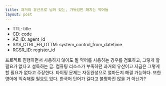 ```yaml
---
title: 과거의 유산으로 남아 있는, 가독성만 해치는 약어들
layout: post
---
```


- TTL: title
- CD: code
- AZ_ID: agent_id
- SYS_CTRL_FR_DTTM: system_control_from_datetime
- RGSR_ID: register_id

프로젝트 진행하면서 사용하지 않아도 될 약어를 사용하는 경우를 검토하고, 그렇게 할 필요가 없다고 설득하는 글.
컴퓨팅 리소스가 부족하던 과거의 유산이고 지금은 그렇게 할 필요가 없다고 주장한다.
타이핑 문제는 자동완성으로 얼마든지 해결 가능하다. 또한 영어에 익숙해질 필요도 있다. 한국어 단어가 길다고 불평하진 않을 거 아닌가?
